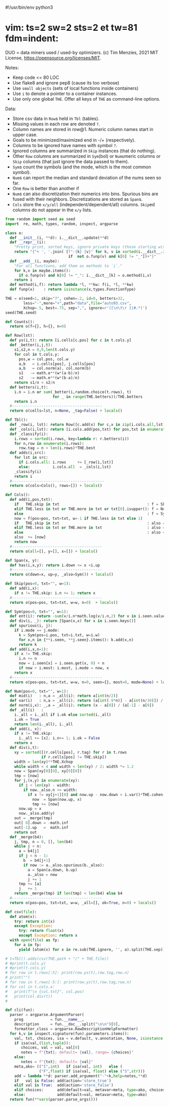 #!/usr/bin/env python3
# vim: ts=2 sw=2 sts=2 et tw=81 fdm=indent:

DUO = data miners used / used-by optimizers.
(c) Tim Menzies, 2021 MIT License, https://opensource.org/licenses/MIT.

Notes:
- Keep code <= 80 LOC 
- Use flake8 and ignore pep8 (cause its too verbose)  
- Use `small objects` (sets of local functions inside containers)
- Use `i` to denote  a pointer to a container instances.
- Use only one global `THE`. Offer all keys of `THE` as command-line options.

Data:
- Store csv data in `Row`s held in `Tbl` (tables).
- Missing values in each row are denoted `?`.
- Column names are stored in row@1. Numeric column names start in upper case.
- Goals to be minimized/maximized end in -/+ (respectively).
- Columns to be ignored have names with  symbol `?`.
- Ignored columns are summarized in `Skip` instances (that do nothing).
- Other `Row` columns are summarized in `Sym`(bol) or `Num`umeric columns or
  `Skip` columns (that just ignore the data passed to them).
- `Sym`s count the symbols (and the mode, which is the most common symbol).
- `Num`s can report the median and standard deviation of the nums seen so far.
- One `Row` is better than another if 
- `Num`s can also discretization their numerics into bins. Spurious bins
  are fused with their neighbors. Discretizations are stored as `Span`s.
- `Cols` store the `x/y/all` (independent/dependent/all) columns. `Skip`ed
   columns do not appear in the `x/y` lists.

```python
from random import seed as seed
import  re, math, types, random, inspect, argparse

class o:
  def __init__(i, **d): i.__dict__.update(**d)
  def __repr__(i): 
    "Pretty print, sorted keys, ignore private keys (those starting with `_`)."
    return "{"+ ', '.join( [f":{k} {v}" for k, v in sorted(i.__dict__.items()) 
                            if  not o.funp(v) and k[0] != "_"])+"}"
  def __add__(i, maybe):
    "For all functions, add them as methods to `i`."
    for k,v in maybe.items():
      if o.funp(v) and k[0] != "_": i.__dict__[k] = o.method(i,v)
    return i
  def method(i,f): return lambda *l, **kw: f(i, *l, **kw)
  def funp(x)    : return isinstance(x,types.FunctionType)

THE = o(seed=1, skip="?", cohen=.2, id=0, betters=32,
        less="-",more="+",path="data",file="auto93.csv",
        Xchop=.5, best=.75, sep=",", ignore=r'([\n\t\r ]|#.*)')
seed(THE.seed)

def Counts(): 
  return o(f={}, h={}, n=0)

def Row(lst): 
  def ys(i,t): return [i.cells[c.pos] for c in t.cols.y]
  def _better(i,j,t):
    s1,s2,n = 0,0,len(t.cols.y)
    for col in t.cols.y:
      pos,w = col.pos, col.w
      a,b   = i.cells[pos], j.cells[pos]
      a,b   = col.norm(a), col.norm(b)
      s1   -= math.e**(w*(a-b)/n)
      s2   -= math.e**(w*(b-a)/n)
    return s1/n < s2/n
  def betters(i,t):
    i.n = i.n or sum(_better(i,random.choice(t.rows), t) 
                     for _ in range(THE.betters))/THE.betters
    return i.n
  #----------------------------------------
  return o(cells=lst, n=None, _tag=False) + locals()

def Tbl(): 
  def _row(i, lst): return Row([c.add(x) for c,x in zip(i.cols.all,lst)])
  def _cols(i,lst): return [i.cols.add(pos,txt) for pos,txt in enumerate(lst)]
  def _classify(i):
    i.rows = sorted(i.rows, key=lambda r: r.betters(i))
    for n,row in enumerate(i.rows):
      row.tag = n > len(i.rows)*THE.best 
  def adds(i,src):
    for lst in src:
      if i.cols.all: i.rows     += [_row(i,lst)]
      else:          i.cols.all  = _cols(i,lst)
    _classify(i)
    return i
  #-----------------------------------------
  return o(cols=Cols(), rows=[]) + locals()

def Cols(): 
  def add(i,pos,txt):
    if   THE.skip in txt                                       : f = Skip
    elif THE.less in txt or THE.more in txt or txt[0].isupper(): f = Num
    else                                                       : f = Sym
    now = f(pos=pos, txt=txt, w=-1 if THE.less in txt else 1)
    if   THE.skip in txt                                       : also = []
    elif THE.less in txt or THE.more in txt                    : also = i.y
    else                                                       : also = i.x
    also  += [now]
    return now
  #----------------------------------------
  return o(all=[], y=[], x=[]) + locals()

def Span(x, y):
  def has(i,x,y): return i.down <= x <i.up
  #----------------------------------------
  return o(down=x, up=y, _also=Sym()) + locals()

def Skip(pos=0, txt="", w=1):
  def add(i,x): 
    if x != THE.skip: i.n += 1; return x
  #----------------------------------------
  return o(pos=pos, txt=txt, w=w, n=0)  + locals()

def Sym(pos=0, txt="", w=1):
  def ent(i): return -sum(v/i.n*math.log(v/i.n,2) for v in i.seen.values())
  def div(i, _): return [Span(x,x) for x in i.seen.keys()]
  def spurious(i, j):
    if i.mode == j.mode:
      k = Sym(pos=i.pos, txt=i.txt, w=i.w)
      for x,n in {**i.seen, **j.seen}.items(): k.add(x,n)
      return k
  def add(i,x,n=1): 
    if x != THE.skip: 
      i.n += n
      now = i.seen[x] = i.seen.get(x, 0) + n
      if now > i.most: i.most, i.mode = now, x
    return x
  #----------------------------------------
  return o(pos=pos, txt=txt, w=w, n=0, seen={}, most=0, mode=None) + locals()

def Num(pos=0, txt="", w=1):
  def mid(i)   : n,a = _all(i); return a[int(n/2)]
  def var(i)   : n,a = _all(i); return (a[int(.9*n)] - a[int(n/10)]) / 2.56
  def norm(i,x): _,a = _all(i); return (x - a[0]) / (a[-1] - a[0])
  def _all(i)   : 
    i._all = i._all if i.ok else sorted(i._all)
    i.ok = True
    return len(i._all), i._all
  def add(i, x): 
    if x != THE.skip:
      i._all += [x]; i.n+= 1; i.ok = False
    return x
  def div(i,t): 
    xy = sorted([(r.cells[pos], r.tag) for r in t.rows 
                if r.cells[pos] != THE.skip])
    width = len(xy)**THE.Xchop
    while width < 4 and width < len(xy) / 2: width *= 1.2
    now = Span(xy[0][0], xy[0][0])
    tmp = [now]
    for j,(x,y) in enumerate(xy):
      if j < len(xy) - width:
        if now._also.n >= width:
          if x != xy[j+1][0] and now.up - now.down > i.var()*THE.cohen:
            now  = Span(now.up, x)
            tmp += [now]
      now.up = x
      now._also.add(y)
    out = _merge(tmp)
    out[ 0].down = -math.inf
    out[-1].up   =  math.inf
    return out
  def _merge(b4):
    j, tmp, n = 0, [], len(b4)
    while j < n:
      a = b4[j]
      if j < n - 1:
        b  = b4[j+1]
        if now := a._also.spurious(b._also):
          a = Span(a.down, b.up)
          a._also = now
          j += 1
      tmp += [a]
      j   += 1
    return _merge(tmp) if len(tmp) < len(b4) else b4
  #----------------------------------------
  return o(pos=pos, txt=txt, w=w, _all=[], ok=True, n=0) + locals()

def csv(file):
  def atom(x):
    try: return int(x)
    except Exception:
      try: return float(x)
      except Exception: return x
  with open(file) as fp:
    for a in fp: 
      yield [atom(x) for x in re.sub(THE.ignore, '', a).split(THE.sep)]

# t=Tbl().adds(csv(THE.path + "/" + THE.file))
# #print(t.cols.y)
# #print(t.cols.y)
# for row in t.rows[:5]: print(row.ys(t),row.tag,row.n)
# print("")
# for row in t.rows[-5:]: print(row.ys(t),row.tag,row.n)
# for col in t.cols.x: 
#   print(f"\n {col.txt}", col.pos)
#   print(col.div(t))
#

def cli(fun):
  parser = argparse.ArgumentParser(
    prog            = fun.__name__, 
    description     = fun.__doc__.split("\n\n")[0],
    formatter_class = argparse.RawDescriptionHelpFormatter)
  for k,v in inspect.signature(fun).parameters.items():
    val, txt, choices, isa = v.default, v.annotation, None, isinstance
    if isa(val,(list,tuple)): 
       choices, val = val, val[0]
       notes = f"{txt}; default= {val}, range= {choices}" 
    else:
       notes = f"{txt}; default= {val}" 
    meta,ako= (("I",int)   if isa(val, int)   else (
               ("F",float) if isa(val, float) else ("S",str)))
    add = lambda **d: parser.add_argument("-"+k,help=notes,**d)
    if   val is False: add(action='store_true')
    elif val is True:  add(action='store_false')
    elif choices:      add(default=val, metavar=meta, type=ako, choices=choices)
    else:              add(default=val, metavar=meta, type=ako)
  return fun(**vars(parser.parse_args()))


```
